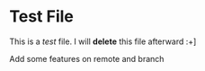 # Test File

This is a *test* file.
I will **delete** this file afterward :+]

Add some features on remote and <local> branch
